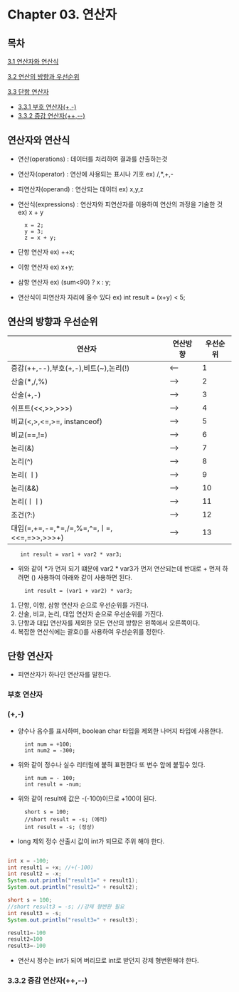 # Chapter 03. 연산자 

## 목차 

[3.1 연산자와 연산식](#연산자와-연산식) 
 
[3.2 연산의 방향과 우선순위](#연산의-방향과-우선순위) 
 
[3.3 단항 연산자](#단항-연산자) 
- [3.3.1 부호 연산자(+,-)](#부호-연산자) 
- [3.3.2 증감 연산자(++,--)](#332-증감-연산자--) 
## 연산자와 연산식

- 연산(operations) : 데이터를 처리하여 결과를 산출하는것 
- 연산자(operator) : 연산에 사용되는 표시나 기호 ex) /,*,+,-
- 피연산자(operand) : 연산되는 데이터 ex) x,y,z
- 연산식(expressions) : 연산자와 피연산자를 이용하여 연산의 과정을 기술한 것 ex) x + y  

        x = 2;
        y = 3;
        z = x + y; 

- 단항 연산자 ex) ++x;
- 이항 연산자 ex) x+y;
- 삼항 연산자 ex) (sum<90) ? x : y;
- 연산식이 피연산자 자리에 올수 있다 ex) int result = (x+y) < 5;

## 연산의 방향과 우선순위

|연산자|연산방향|우선순위|
|------|------|------|
|증감(++,--),부호(+,-),비트(~),논리(!)|<--|1|
|산술(*,/,%)|-->|2|
|산술(+,-)|-->|3|
|쉬프트(<<,>>,>>>)|-->|4|
|비교(<,>,<=,>=, instanceof)|-->|5|
|비교(==,!=)|-->|6|
|논리(&)|-->|7|
|논리(^)|-->|8|
|논리( ㅣ)|-->|9|
|논리(&&)|-->|10|
|논리(ㅣㅣ)|-->|11|
|조건(?:)|-->|12|
|대입(=,+=,-=,*=,/=,%=,^=,ㅣ=,<<=,=>>,>>>+)|-->|13|

        int result = var1 + var2 * var3;

- 위와 같이 *가 먼저 되기 떄문에 var2 * var3가 먼저 연산되는데 반대로 + 먼저 하려면 () 사용하여 아래와 같이 사용하면 된다.
         
        int result = (var1 + var2) * var3;


1. 단항, 이항, 삼항 연산자 순으로 우선순위를 가진다.
2. 산술, 비교, 논리, 대입 연산자 순으로 우선순위를 가진다.
3. 단항과 대입 연산자를 제외한 모든 연산의 방향은 왼쪽에서 오른쪽이다.
4. 복잡한 연산식에는 괄호()를 사용하여 우선순위를 정한다.

## 단항 연산자

 - 피연산자가 하나인 연산자를 말한다.

### 부호 연산자 
### (+,-)

- 양수나 음수를 표시하며, boolean char 타입을 제외한 나머지 타입에 사용한다.

        int num = +100;
        int num2 = -300;

- 위와 같이 정수나 실수 리터럴에 붙혀 표현한다 또 변수 앞에 붙힐수 있다.

        int num = - 100;
        int result = -num;

- 위와 같이 result에 값은 -(-100)이므로 +100이 된다.

        short s = 100;
        //short result = -s; (에러)
        int result = -s; (정상)

- long 제외 정수 산출시 값이 int가 되므로 주위 해야 한다.


```java

int x = -100;
int result1 = +x; //+(-100)
int result2 = -x;
System.out.println("result1=" + result1);
System.out.println("result2=" + result2);

short s = 100;
//short result3 = -s; //강제 형변환 필요
int result3 = -s; 
System.out.println("result3=" + result3);

result1=-100
result2=100
result3=-100

```

- 연산시 정수는 int가 되어 버리므로 int로 받던지 강제 형변환해야 한다.

### 3.3.2 증감 연산자(++,--)